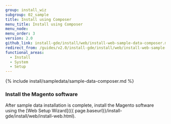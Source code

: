 ```yaml
---
group: install_wiz
subgroup: 02_sample
title: Install using Composer
menu_title: Install using Composer
menu_node:
menu_order: 3
version: 2.0
github_link: install-gde/install/web/install-web-sample-data-composer.md
redirect_from: /guides/v2.0/install-gde/install/web/install-web-sample-data-cli.html
functional_areas:
  - Install
  - System
  - Setup
---
```


{% include install/sampledata/sample-data-composer.md %}

### Install the Magento software
After sample data installation is complete, install the Magento software using the [Web Setup Wizard]({{ page.baseurl}}/install-gde/install/web/install-web.html).
